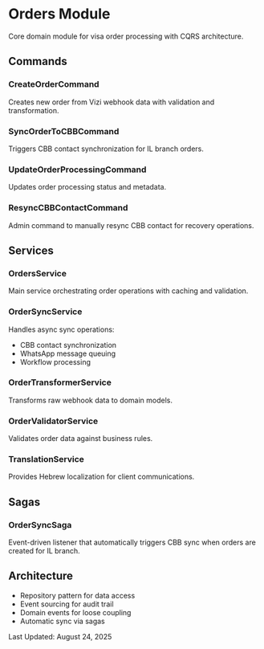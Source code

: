 # Orders Module

Core domain module for visa order processing with CQRS architecture.

## Commands

### CreateOrderCommand

Creates new order from Vizi webhook data with validation and transformation.

### SyncOrderToCBBCommand

Triggers CBB contact synchronization for IL branch orders.

### UpdateOrderProcessingCommand

Updates order processing status and metadata.

### ResyncCBBContactCommand

Admin command to manually resync CBB contact for recovery operations.

## Services

### OrdersService

Main service orchestrating order operations with caching and validation.

### OrderSyncService

Handles async sync operations:

- CBB contact synchronization
- WhatsApp message queuing
- Workflow processing

### OrderTransformerService

Transforms raw webhook data to domain models.

### OrderValidatorService

Validates order data against business rules.

### TranslationService

Provides Hebrew localization for client communications.

## Sagas

### OrderSyncSaga

Event-driven listener that automatically triggers CBB sync when orders are created for IL branch.

## Architecture

- Repository pattern for data access
- Event sourcing for audit trail
- Domain events for loose coupling
- Automatic sync via sagas

Last Updated: August 24, 2025
